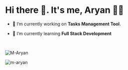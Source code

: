 # Hi there 👋. It's me, Aryan 😶‍🌫️


- 🔭 I’m currently working on **Tasks Management Tool**.
  
- 🌱 I’m currently learning **Full Stack Development**

<br>

<p><img align="center" src="https://github-readme-streak-stats.herokuapp.com/?user=m-aryan&theme=dark" alt="M-Aryan" /></p>

<p><img align="center" src="https://github-readme-stats.vercel.app/api/top-langs?username=m-aryan&show_icons=true&locale=en&layout=compact&theme=dark" alt="m-aryan" /></p>
